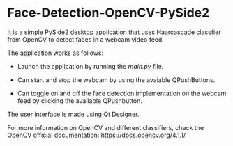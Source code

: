 # Face-Detection-OpenCV-PySide2
It is a simple PySide2 desktop application that uses Haarcascade classfier from OpenCV to detect faces in a webcam video feed.

The application works as follows:

  - Launch the application by running the <i>main.py</i> file.
  
  - Can start and stop the webcam by using the avaiable QPushButtons.
  
  - Can toggle on and off the face detection implementation on the webcam feed by clicking the available QPushbutton.
  
 The user interface is made using Qt Designer.
 
 For more information on OpenCV and different classifiers, check the OpenCV official documentation: 
 https://docs.opencv.org/4.1.1/

